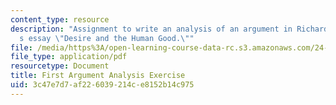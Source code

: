 ```yaml
---
content_type: resource
description: "Assignment to write an analysis of an argument in Richard Kraut\u2019\
  s essay \"Desire and the Human Good.\""
file: /media/https%3A/open-learning-course-data-rc.s3.amazonaws.com/24-02-moral-problems-and-the-good-life-fall-2008/3c47e7d7af226039214ce8152b14c975_assn_1.pdf
file_type: application/pdf
resourcetype: Document
title: First Argument Analysis Exercise
uid: 3c47e7d7-af22-6039-214c-e8152b14c975
---
```

